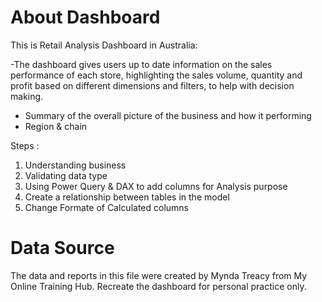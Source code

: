 # About Dashboard
This is Retail Analysis Dashboard in Australia:

-The dashboard gives users up to date information on the sales performance of each store, highlighting the sales volume, quantity and profit based on different dimensions and filters, to help with decision making.
- Summary of the overall picture of the business and how it performing
- Region & chain 

Steps : 
1. Understanding business
2. Validating data type 
3. Using Power Query & DAX to add columns for Analysis purpose 
4. Create a relationship between tables in the model
5. Change Formate of Calculated columns




# Data Source

The data and reports in this file were created by Mynda Treacy from My Online Training Hub.
Recreate the dashboard for personal practice only.

 
